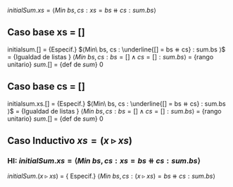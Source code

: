 $initialSum.xs = ⟨Min\ bs, cs : xs = bs ⧺ cs : sum.bs ⟩$
## Caso base xs = []
initialsum.[]
= {Especif.}
$⟨Min\ bs, cs : \underline{[] = bs ⧺ cs} : sum.bs ⟩$
= {Igualdad de listas }
$⟨Min\ bs, cs : bs = [] ∧ cs = [] : sum.bs ⟩$
= {rango unitario}
$sum.[]$
= {def de $sum$}
$0$

## Caso base  cs = []
initialsum.xs.[]
= {Especif.}
$⟨Min\ bs, cs : \underline{[] = bs ⧺ cs} : sum.bs ⟩$
= {Igualdad de listas }
$⟨Min\ bs, cs : bs = [] ∧ cs = [] : sum.bs ⟩$
= {rango unitario}
$sum.[]$
= {def de $sum$}
$0$
## Caso Inductivo $xs = (x▹xs)$
### HI: $initialSum.xs = ⟨Min\ bs, cs : xs = bs ⧺ cs : sum.bs⟩$

$initialSum.(x▹xs)$
= { Especif.}
$⟨Min\ bs, cs : (x▹xs) = bs ⧺ cs : sum.bs⟩$
